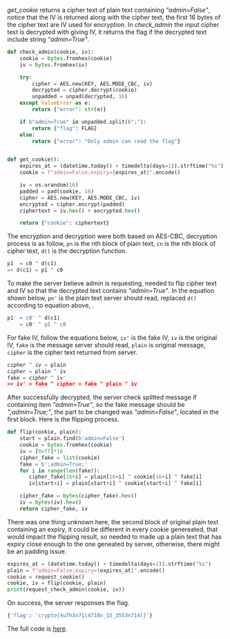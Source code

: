 
*get_cookie* returns a cipher text of plain text containing *"admin=False"*, notice that the IV is returned along with the cipher text, the first 16 bytes of the cipher text are IV used for encryption. In *check_admin* the input cipher text is decrypted with giving IV, it returns the flag if the decrypted text include string *"admin=True"*.


```python
def check_admin(cookie, iv):
    cookie = bytes.fromhex(cookie)
    iv = bytes.fromhex(iv)

    try:
        cipher = AES.new(KEY, AES.MODE_CBC, iv)
        decrypted = cipher.decrypt(cookie)
        unpadded = unpad(decrypted, 16)
    except ValueError as e:
        return {"error": str(e)}

    if b"admin=True" in unpadded.split(b";"):
        return {"flag": FLAG}
    else:
        return {"error": "Only admin can read the flag"}


def get_cookie():
    expires_at = (datetime.today() + timedelta(days=1)).strftime("%s")
    cookie = f"admin=False;expiry={expires_at}".encode()

    iv = os.urandom(16)
    padded = pad(cookie, 16)
    cipher = AES.new(KEY, AES.MODE_CBC, iv)
    encrypted = cipher.encrypt(padded)
    ciphertext = iv.hex() + encrypted.hex()

    return {"cookie": ciphertext}
```

The encryption and decryption were both based on AES-CBC, decryption process is as follow, ``pn`` is the nth block of plain text, ``cn`` is the nth block of cipher text, ``d()`` is the decryption function.

```python
p1  = c0 ^ d(c1)
=> d(c1) = p1 ^ c0
```

To make the server believe admin is requesting, needed to flip cipher text and IV so that the decrypted text contains *"admin=True"*. In the equation shown below, ``pn'`` is the plain text server should read, replaced ``d()`` according to equation above, .

```python
p1' = c0' ^ d(c1)
    = c0' ^ p1 ^ c0
```

For fake IV, follow the equations below, ``iv'`` is the fake IV, ``iv`` is the original IV, ``fake`` is the message server should read, ``plain`` is original message, ``cipher`` is the cipher text returned from server.

```python
cipher ^ iv = plain
cipher = plain ^ iv
fake = cipher ^ iv'
=> iv' = fake ^ cipher = fake ^ plain ^ iv
```

After successfully decrypted, the server check splitted message if containing item *"admin=True"*, so the fake message should be *";admin=True;"*, the part to be changed was *"admin=False"*, located in the first block. Here is the flipping process.

```python
def flip(cookie, plain):
    start = plain.find(b'admin=False')
    cookie = bytes.fromhex(cookie)
    iv = [0xff]*16
    cipher_fake = list(cookie)
    fake = b';admin=True;'
    for i in range(len(fake)):
       cipher_fake[16+i] = plain[16+i] ^ cookie[16+i] ^ fake[i]
       iv[start+i] = plain[start+i] ^ cookie[start+i] ^ fake[i]

    cipher_fake = bytes(cipher_fake).hex()
    iv = bytes(iv).hex()
    return cipher_fake, iv
```

There was one thing unknown here, the second block of original plain text containing an expiry, it could be different in every cookie genereated, that would impact the flipping result, so needed to made up a plain text that has expiry close enough to the one geneated by server, otherwise, there might be an padding issue.

```python
expires_at = (datetime.today() + timedelta(days=1)).strftime("%s")
plain = f"admin=False;expiry={expires_at}".encode()
cookie = request_cookie()
cookie, iv = flip(cookie, plain)
print(request_check_admin(cookie, iv))
```

On success, the server responses the flag.

```bash
{'flag': 'crypto{4u7h3n71c4710n_15_3553n714l}'}
```

The full code is [here](https://github.com/onealmond/hacking-lab/blob/master/cryptohack/flipping-cookie/flipping-cookie.py).
